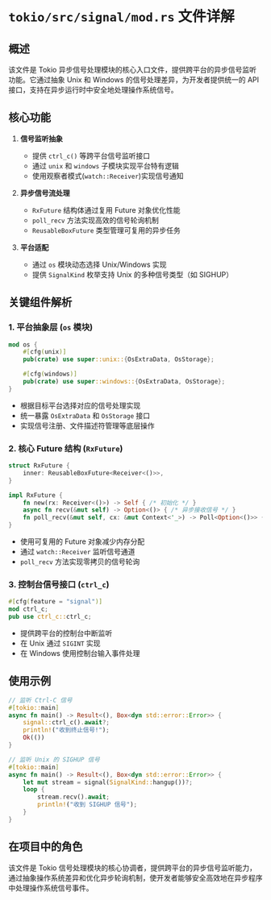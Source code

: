 # `tokio/src/signal/mod.rs` 文件详解

## 概述
该文件是 Tokio 异步信号处理模块的核心入口文件，提供跨平台的异步信号监听功能。它通过抽象 Unix 和 Windows 的信号处理差异，为开发者提供统一的 API 接口，支持在异步运行时中安全地处理操作系统信号。

## 核心功能
1. **信号监听抽象**
   - 提供 `ctrl_c()` 等跨平台信号监听接口
   - 通过 `unix` 和 `windows` 子模块实现平台特有逻辑
   - 使用观察者模式(`watch::Receiver`)实现信号通知

2. **异步信号流处理**
   - `RxFuture` 结构体通过复用 Future 对象优化性能
   - `poll_recv` 方法实现高效的信号轮询机制
   - `ReusableBoxFuture` 类型管理可复用的异步任务

3. **平台适配**
   - 通过 `os` 模块动态选择 Unix/Windows 实现
   - 提供 `SignalKind` 枚举支持 Unix 的多种信号类型（如 SIGHUP）

## 关键组件解析

### 1. 平台抽象层 (`os` 模块)
```rust
mod os {
    #[cfg(unix)]
    pub(crate) use super::unix::{OsExtraData, OsStorage};

    #[cfg(windows)]
    pub(crate) use super::windows::{OsExtraData, OsStorage};
}
```
- 根据目标平台选择对应的信号处理实现
- 统一暴露 `OsExtraData` 和 `OsStorage` 接口
- 实现信号注册、文件描述符管理等底层操作

### 2. 核心 Future 结构 (`RxFuture`)
```rust
struct RxFuture {
    inner: ReusableBoxFuture<Receiver<()>>,
}

impl RxFuture {
    fn new(rx: Receiver<()>) -> Self { /* 初始化 */ }
    async fn recv(&mut self) -> Option<()> { /* 异步接收信号 */ }
    fn poll_recv(&mut self, cx: &mut Context<'_>) -> Poll<Option<()>> { /* 轮询实现 */ }
}
```
- 使用可复用的 Future 对象减少内存分配
- 通过 `watch::Receiver` 监听信号通道
- `poll_recv` 方法实现零拷贝的信号轮询

### 3. 控制台信号接口 (`ctrl_c`)
```rust
#[cfg(feature = "signal")]
mod ctrl_c;
pub use ctrl_c::ctrl_c;
```
- 提供跨平台的控制台中断监听
- 在 Unix 通过 `SIGINT` 实现
- 在 Windows 使用控制台输入事件处理

## 使用示例
```rust
// 监听 Ctrl-C 信号
#[tokio::main]
async fn main() -> Result<(), Box<dyn std::error::Error>> {
    signal::ctrl_c().await?;
    println!("收到终止信号!");
    Ok(())
}

// 监听 Unix 的 SIGHUP 信号
#[tokio::main]
async fn main() -> Result<(), Box<dyn std::error::Error>> {
    let mut stream = signal(SignalKind::hangup())?;
    loop {
        stream.recv().await;
        println!("收到 SIGHUP 信号");
    }
}
```

## 在项目中的角色
该文件是 Tokio 信号处理模块的核心协调者，提供跨平台的异步信号监听能力，通过抽象操作系统差异和优化异步轮询机制，使开发者能够安全高效地在异步程序中处理操作系统信号事件。
